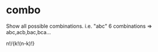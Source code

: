 combo
=====

Show all possible combinations.
	i.e. "abc" 6 combinations => abc,acb,bac,bca...

n!/{k!(n-k)!}

